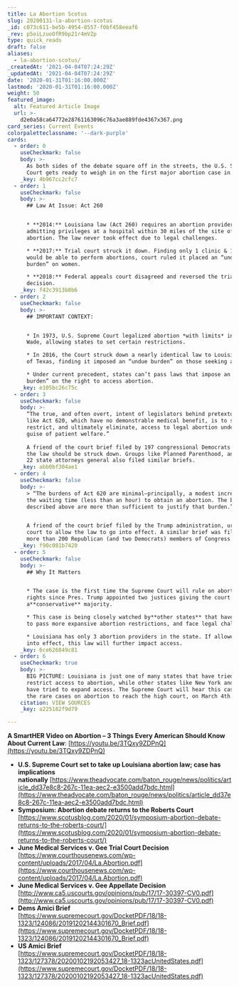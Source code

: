 ```yaml
---
title: La Abortion Scotus
slug: 20200131-la-abortion-scotus
_id: c073c611-be5b-4954-8557-f0bf458eeaf6
_rev: p5oiLzuoOfR9bp21r4mVZp
type: quick_reads
draft: false
aliases:
  - la-abortion-scotus/
_createdAt: '2021-04-04T07:24:29Z'
_updatedAt: '2021-04-04T07:24:29Z'
date: '2020-01-31T01:16:00.000Z'
lastmod: '2020-01-31T01:16:00.000Z'
weight: 50
featured_image:
  alt: Featured Article Image
  url: >-
    d2e0a58ca64772e28761163096c76a3ae889fde4367x367.png
card_series: Current Events
colorpaletteclassname: '--dark-purple'
cards:
  - order: 0
    useCheckmark: false
    body: >-
      As both sides of the debate square off in the streets, the U.S. Supreme
      Court gets ready to weigh in on the first major abortion case in years.
    _key: 4b967cc2cfc7
  - order: 1
    useCheckmark: false
    body: >-
      ## Law At Issue: Act 260


      * **2014:** Louisiana law (Act 260) requires an abortion provider to have
      admitting privileges at a hospital within 30 miles of the site of an
      abortion. The law never took effect due to legal challenges.

      * **2017:** Trial court struck it down. Finding only 1 clinic & 1 doctor
      would be able to perform abortions, court ruled it placed an “undue
      burden” on women.

      * **2018:** Federal appeals court disagreed and reversed the trial court’s
      decision.
    _key: f42c3913b8b6
  - order: 2
    useCheckmark: false
    body: >-
      ## IMPORTANT CONTEXT:


      * In 1973, U.S. Supreme Court legalized abortion *with limits* in Roe v.
      Wade, allowing states to set certain restrictions.

      * In 2016, the Court struck down a nearly identical law to Louisiana’s out
      of Texas, finding it imposed an “undue burden” on those seeking abortions.

      * Under current precedent, states can’t pass laws that impose an “undue
      burden” on the right to access abortion.
    _key: e105bc26c75c
  - order: 3
    useCheckmark: false
    body: >-
      “The true, and often overt, intent of legislators behind pretextual laws
      like Act 620, which have no demonstrable medical benefit, is to severely
      restrict, and ultimately eliminate, access to legal abortion under the
      guise of patient welfare.”  
        
      A friend of the court brief filed by 197 congressional Democrats arguing
      the law should be struck down. Groups like Planned Parenthood, and nearly
      22 state attorneys general also filed similar briefs.
    _key: abb0bf304ae1
  - order: 4
    useCheckmark: false
    body: >-
      > “The burdens of Act 620 are minimal—principally, a modest increase in
      the waiting time (less than an hour) to obtain an abortion. The benefits
      described above are more than sufficient to justify that burden.”


      A friend of the court brief filed by the Trump administration, urging the
      court to allow the law to go into effect. A similar brief was filed by
      more than 200 Republican (and two Democrats) members of Congress.
    _key: f90c081b7420
  - order: 5
    useCheckmark: false
    body: >-
      ## Why It Matters


      * The case is the first time the Supreme Court will rule on abortion
      rights since Pres. Trump appointed two justices giving the court
      a**conservative** majority.

      * This case is being closely watched by**other states** that have or hope
      to pass more expansive abortion restrictions, and face legal challenges.

      * Louisiana has only 3 abortion providers in the state. If allowed to go
      into effect, this law will further impact access.
    _key: 6ce626849c81
  - order: 6
    useCheckmark: true
    body: >-
      BIG PICTURE: Louisiana is just one of many states that have tried to
      restrict access to abortion, while other states like New York and Illinois
      have tried to expand access. The Supreme Court will hear this case, one of
      the rare cases on abortion to reach the high court, on March 4th.
    citation: VIEW SOURCES
    _key: a225182f9d79

---
```

**A SmartHER Video on Abortion – 3 Things Every American Should Know About Current Law**: [https://youtu.be/3TQxy9ZDPnQ](https://youtu.be/3TQxy9ZDPnQ)

* **U.S. Supreme Court set to take up Louisiana abortion law; case has implications nationally** [https://www.theadvocate.com/baton_rouge/news/politics/article_dd37e8c8-267c-11ea-aec2-e3500add7bdc.html](https://www.theadvocate.com/baton_rouge/news/politics/article_dd37e8c8-267c-11ea-aec2-e3500add7bdc.html)
* **Symposium: Abortion debate returns to the Roberts Court**  
[https://www.scotusblog.com/2020/01/symposium-abortion-debate-returns-to-the-roberts-court/](https://www.scotusblog.com/2020/01/symposium-abortion-debate-returns-to-the-roberts-court/)
* **June Medical Services v. Gee Trial Court Decision**  
[https://www.courthousenews.com/wp-content/uploads/2017/04/La.Abortion.pdf](https://www.courthousenews.com/wp-content/uploads/2017/04/La.Abortion.pdf)
* **June Medical Services v. Gee Appellate Decision**  
[http://www.ca5.uscourts.gov/opinions/pub/17/17-30397-CV0.pdf](http://www.ca5.uscourts.gov/opinions/pub/17/17-30397-CV0.pdf)
* **Dems Amici Brief**  
[https://www.supremecourt.gov/DocketPDF/18/18-1323/124086/20191202144301670_Brief.pdf](https://www.supremecourt.gov/DocketPDF/18/18-1323/124086/20191202144301670_Brief.pdf)
* **US Amici Brief**  
[https://www.supremecourt.gov/DocketPDF/18/18-1323/127378/20200102192053427_18-1323acUnitedStates.pdf](https://www.supremecourt.gov/DocketPDF/18/18-1323/127378/20200102192053427_18-1323acUnitedStates.pdf)